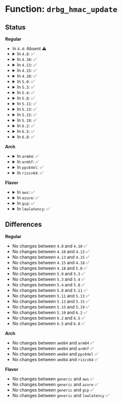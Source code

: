 # Function: <code>drbg_hmac_update</code>

## Status
<b>Regular</b>
<ul>
<li>
In <code>4.4</code>: Absent ⚠️
</li>
<li>
<details>
<summary>In <code>4.8</code>: ✅</summary>

```c
int drbg_hmac_update(struct drbg_state *drbg, struct list_head *seed, int reseed);
```

**Collision:** Unique Static

**Inline:** No

**Transformation:** False

**Instances:**

```
In crypto/drbg.c (ffffffff813ecb20)
Location: crypto/drbg.c:603
Inline: False
Direct callers:
  - crypto/drbg.c:drbg_hmac_generate
  - crypto/drbg.c:drbg_hmac_generate
  - crypto/drbg.c:drbg_hmac_generate
```
**Symbols:**

```
ffffffff813ecb20-ffffffff813ecdc4: drbg_hmac_update (STB_LOCAL)
```
</details>
</li>
<li>
<details>
<summary>In <code>4.10</code>: ✅</summary>

```c
int drbg_hmac_update(struct drbg_state *drbg, struct list_head *seed, int reseed);
```

**Collision:** Unique Static

**Inline:** No

**Transformation:** False

**Instances:**

```
In crypto/drbg.c (ffffffff81406360)
Location: crypto/drbg.c:604
Inline: False
Direct callers:
  - crypto/drbg.c:drbg_hmac_generate
  - crypto/drbg.c:drbg_hmac_generate
  - crypto/drbg.c:drbg_hmac_generate
```
**Symbols:**

```
ffffffff81406360-ffffffff81406604: drbg_hmac_update (STB_LOCAL)
```
</details>
</li>
<li>
<details>
<summary>In <code>4.13</code>: ✅</summary>

```c
int drbg_hmac_update(struct drbg_state *drbg, struct list_head *seed, int reseed);
```

**Collision:** Unique Static

**Inline:** No

**Transformation:** False

**Instances:**

```
In crypto/drbg.c (ffffffff81413b50)
Location: crypto/drbg.c:604
Inline: False
Direct callers:
  - crypto/drbg.c:drbg_hmac_generate
  - crypto/drbg.c:drbg_hmac_generate
  - crypto/drbg.c:drbg_hmac_generate
```
**Symbols:**

```
ffffffff81413b50-ffffffff81413dc0: drbg_hmac_update (STB_LOCAL)
```
</details>
</li>
<li>
<details>
<summary>In <code>4.15</code>: ✅</summary>

```c
int drbg_hmac_update(struct drbg_state *drbg, struct list_head *seed, int reseed);
```

**Collision:** Unique Static

**Inline:** No

**Transformation:** False

**Instances:**

```
In crypto/drbg.c (ffffffff8143e300)
Location: crypto/drbg.c:604
Inline: False
Direct callers:
  - crypto/drbg.c:drbg_hmac_generate
  - crypto/drbg.c:drbg_hmac_generate
  - crypto/drbg.c:drbg_hmac_generate
```
**Symbols:**

```
ffffffff8143e300-ffffffff8143e570: drbg_hmac_update (STB_LOCAL)
```
</details>
</li>
<li>
<details>
<summary>In <code>4.18</code>: ✅</summary>

```c
int drbg_hmac_update(struct drbg_state *drbg, struct list_head *seed, int reseed);
```

**Collision:** Unique Static

**Inline:** No

**Transformation:** False

**Instances:**

```
In crypto/drbg.c (ffffffff81471150)
Location: crypto/drbg.c:604
Inline: False
Direct callers:
  - crypto/drbg.c:drbg_hmac_generate
  - crypto/drbg.c:drbg_hmac_generate
  - crypto/drbg.c:drbg_hmac_generate
```
**Symbols:**

```
ffffffff81471150-ffffffff814713c9: drbg_hmac_update (STB_LOCAL)
```
</details>
</li>
<li>
<details>
<summary>In <code>5.0</code>: ✅</summary>

```c
int drbg_hmac_update(struct drbg_state *drbg, struct list_head *seed, int reseed);
```

**Collision:** Unique Static

**Inline:** No

**Transformation:** False

**Instances:**

```
In crypto/drbg.c (ffffffff8148e2e0)
Location: crypto/drbg.c:602
Inline: False
Direct callers:
  - crypto/drbg.c:drbg_hmac_generate
  - crypto/drbg.c:drbg_hmac_generate
  - crypto/drbg.c:drbg_hmac_generate
```
**Symbols:**

```
ffffffff8148e2e0-ffffffff8148e559: drbg_hmac_update (STB_LOCAL)
```
</details>
</li>
<li>
<details>
<summary>In <code>5.3</code>: ✅</summary>

```c
int drbg_hmac_update(struct drbg_state *drbg, struct list_head *seed, int reseed);
```

**Collision:** Unique Static

**Inline:** No

**Transformation:** False

**Instances:**

```
In crypto/drbg.c (ffffffff814bbc50)
Location: crypto/drbg.c:653
Inline: False
Direct callers:
  - crypto/drbg.c:drbg_hmac_generate
  - crypto/drbg.c:drbg_hmac_generate
  - crypto/drbg.c:drbg_hmac_generate
```
**Symbols:**

```
ffffffff814bbc50-ffffffff814bbec4: drbg_hmac_update (STB_LOCAL)
```
</details>
</li>
<li>
<details>
<summary>In <code>5.4</code>: ✅</summary>

```c
int drbg_hmac_update(struct drbg_state *drbg, struct list_head *seed, int reseed);
```

**Collision:** Unique Static

**Inline:** No

**Transformation:** False

**Instances:**

```
In crypto/drbg.c (ffffffff814d48e0)
Location: crypto/drbg.c:653
Inline: False
Direct callers:
  - crypto/drbg.c:drbg_hmac_generate
  - crypto/drbg.c:drbg_hmac_generate
  - crypto/drbg.c:drbg_hmac_generate
```
**Symbols:**

```
ffffffff814d48e0-ffffffff814d4b54: drbg_hmac_update (STB_LOCAL)
```
</details>
</li>
<li>
<details>
<summary>In <code>5.8</code>: ✅</summary>

```c
int drbg_hmac_update(struct drbg_state *drbg, struct list_head *seed, int reseed);
```

**Collision:** Unique Static

**Inline:** No

**Transformation:** False

**Instances:**

```
In crypto/drbg.c (ffffffff81534b20)
Location: crypto/drbg.c:653
Inline: False
Direct callers:
  - crypto/drbg.c:drbg_hmac_generate
  - crypto/drbg.c:drbg_hmac_generate
  - crypto/drbg.c:drbg_hmac_generate
```
**Symbols:**

```
ffffffff81534b20-ffffffff81534e00: drbg_hmac_update (STB_LOCAL)
```
</details>
</li>
<li>
<details>
<summary>In <code>5.11</code>: ✅</summary>

```c
int drbg_hmac_update(struct drbg_state *drbg, struct list_head *seed, int reseed);
```

**Collision:** Unique Static

**Inline:** No

**Transformation:** False

**Instances:**

```
In crypto/drbg.c (ffffffff81551a90)
Location: crypto/drbg.c:653
Inline: False
Direct callers:
  - crypto/drbg.c:drbg_hmac_generate
  - crypto/drbg.c:drbg_hmac_generate
  - crypto/drbg.c:drbg_hmac_generate
```
**Symbols:**

```
ffffffff81551a90-ffffffff81551d70: drbg_hmac_update (STB_LOCAL)
```
</details>
</li>
<li>
<details>
<summary>In <code>5.13</code>: ✅</summary>

```c
int drbg_hmac_update(struct drbg_state *drbg, struct list_head *seed, int reseed);
```

**Collision:** Unique Static

**Inline:** No

**Transformation:** False

**Instances:**

```
In crypto/drbg.c (ffffffff8155a220)
Location: crypto/drbg.c:654
Inline: False
Direct callers:
  - crypto/drbg.c:drbg_hmac_generate
  - crypto/drbg.c:drbg_hmac_generate
  - crypto/drbg.c:drbg_hmac_generate
```
**Symbols:**

```
ffffffff8155a220-ffffffff8155a4ff: drbg_hmac_update (STB_LOCAL)
```
</details>
</li>
<li>
<details>
<summary>In <code>5.15</code>: ✅</summary>

```c
int drbg_hmac_update(struct drbg_state *drbg, struct list_head *seed, int reseed);
```

**Collision:** Unique Static

**Inline:** No

**Transformation:** False

**Instances:**

```
In crypto/drbg.c (ffffffff815bb520)
Location: crypto/drbg.c:654
Inline: False
Direct callers:
  - crypto/drbg.c:drbg_hmac_generate
  - crypto/drbg.c:drbg_hmac_generate
  - crypto/drbg.c:drbg_hmac_generate
```
**Symbols:**

```
ffffffff815bb520-ffffffff815bb7ff: drbg_hmac_update (STB_LOCAL)
```
</details>
</li>
<li>
<details>
<summary>In <code>5.19</code>: ✅</summary>

```c
int drbg_hmac_update(struct drbg_state *drbg, struct list_head *seed, int reseed);
```

**Collision:** Unique Static

**Inline:** No

**Transformation:** False

**Instances:**

```
In crypto/drbg.c (ffffffff81664de0)
Location: crypto/drbg.c:655
Inline: False
Direct callers:
  - crypto/drbg.c:drbg_hmac_generate
  - crypto/drbg.c:drbg_hmac_generate
  - crypto/drbg.c:drbg_hmac_generate
```
**Symbols:**

```
ffffffff81664de0-ffffffff81665195: drbg_hmac_update (STB_LOCAL)
```
</details>
</li>
<li>
<details>
<summary>In <code>6.2</code>: ✅</summary>

```c
int drbg_hmac_update(struct drbg_state *drbg, struct list_head *seed, int reseed);
```

**Collision:** Unique Static

**Inline:** No

**Transformation:** False

**Instances:**

```
In crypto/drbg.c (ffffffff8171f180)
Location: crypto/drbg.c:655
Inline: False
Direct callers:
  - crypto/drbg.c:drbg_hmac_generate
  - crypto/drbg.c:drbg_hmac_generate
  - crypto/drbg.c:drbg_hmac_generate
```
**Symbols:**

```
ffffffff8171f180-ffffffff8171f533: drbg_hmac_update (STB_LOCAL)
```
</details>
</li>
<li>
<details>
<summary>In <code>6.5</code>: ✅</summary>

```c
int drbg_hmac_update(struct drbg_state *drbg, struct list_head *seed, int reseed);
```

**Collision:** Unique Static

**Inline:** No

**Transformation:** False

**Instances:**

```
In crypto/drbg.c (ffffffff8175aa90)
Location: crypto/drbg.c:655
Inline: False
Direct callers:
  - crypto/drbg.c:drbg_hmac_generate
  - crypto/drbg.c:drbg_hmac_generate
  - crypto/drbg.c:drbg_hmac_generate
```
**Symbols:**

```
ffffffff8175aa90-ffffffff8175ae45: drbg_hmac_update (STB_LOCAL)
```
</details>
</li>
<li>
<details>
<summary>In <code>6.8</code>: ✅</summary>

```c
int drbg_hmac_update(struct drbg_state *drbg, struct list_head *seed, int reseed);
```

**Collision:** Unique Static

**Inline:** No

**Transformation:** False

**Instances:**

```
In crypto/drbg.c (ffffffff8179c990)
Location: crypto/drbg.c:641
Inline: False
Direct callers:
  - crypto/drbg.c:drbg_hmac_generate
  - crypto/drbg.c:drbg_hmac_generate
  - crypto/drbg.c:drbg_hmac_generate
```
**Symbols:**

```
ffffffff8179c990-ffffffff8179cd45: drbg_hmac_update (STB_LOCAL)
```
</details>
</li>
</ul>
<b>Arch</b>
<ul>
<li>
<details>
<summary>In <code>arm64</code>: ✅</summary>

```c
int drbg_hmac_update(struct drbg_state *drbg, struct list_head *seed, int reseed);
```

**Collision:** Unique Static

**Inline:** No

**Transformation:** False

**Instances:**

```
In crypto/drbg.c (ffff8000105d0c90)
Location: crypto/drbg.c:653
Inline: False
Direct callers:
  - crypto/drbg.c:drbg_hmac_generate
  - crypto/drbg.c:drbg_hmac_generate
  - crypto/drbg.c:drbg_hmac_generate
```
**Symbols:**

```
ffff8000105d0c90-ffff8000105d0e50: drbg_hmac_update (STB_LOCAL)
```
</details>
</li>
<li>
<details>
<summary>In <code>armhf</code>: ✅</summary>

```c
int drbg_hmac_update(struct drbg_state *drbg, struct list_head *seed, int reseed);
```

**Collision:** Unique Static

**Inline:** No

**Transformation:** False

**Instances:**

```
In crypto/drbg.c (c077e6f8)
Location: crypto/drbg.c:653
Inline: False
Direct callers:
  - crypto/drbg.c:drbg_hmac_generate
  - crypto/drbg.c:drbg_hmac_generate
  - crypto/drbg.c:drbg_hmac_generate
```
**Symbols:**

```
c077e6f8-c077e8e8: drbg_hmac_update (STB_LOCAL)
```
</details>
</li>
<li>
<details>
<summary>In <code>ppc64el</code>: ✅</summary>

```c
int drbg_hmac_update(struct drbg_state *drbg, struct list_head *seed, int reseed);
```

**Collision:** Unique Static

**Inline:** No

**Transformation:** False

**Instances:**

```
In crypto/drbg.c (c00000000075d640)
Location: crypto/drbg.c:653
Inline: False
Direct callers:
  - crypto/drbg.c:drbg_hmac_generate
  - crypto/drbg.c:drbg_hmac_generate
  - crypto/drbg.c:drbg_hmac_generate
```
**Symbols:**

```
c00000000075d640-c00000000075d8b0: drbg_hmac_update (STB_LOCAL)
```
</details>
</li>
<li>
<details>
<summary>In <code>riscv64</code>: ✅</summary>

```c
int drbg_hmac_update(struct drbg_state *drbg, struct list_head *seed, int reseed);
```

**Collision:** Unique Static

**Inline:** No

**Transformation:** False

**Instances:**

```
In crypto/drbg.c (ffffffe000415902)
Location: crypto/drbg.c:653
Inline: False
Direct callers:
  - crypto/drbg.c:drbg_hmac_generate
  - crypto/drbg.c:drbg_hmac_generate
  - crypto/drbg.c:drbg_hmac_generate
```
**Symbols:**

```
ffffffe000415902-ffffffe000415a90: drbg_hmac_update (STB_LOCAL)
```
</details>
</li>
</ul>
<b>Flavor</b>
<ul>
<li>
<details>
<summary>In <code>aws</code>: ✅</summary>

```c
int drbg_hmac_update(struct drbg_state *drbg, struct list_head *seed, int reseed);
```

**Collision:** Unique Static

**Inline:** No

**Transformation:** False

**Instances:**

```
In crypto/drbg.c (ffffffff814ccec0)
Location: crypto/drbg.c:653
Inline: False
Direct callers:
  - crypto/drbg.c:drbg_hmac_generate
  - crypto/drbg.c:drbg_hmac_generate
  - crypto/drbg.c:drbg_hmac_generate
```
**Symbols:**

```
ffffffff814ccec0-ffffffff814cd134: drbg_hmac_update (STB_LOCAL)
```
</details>
</li>
<li>
<details>
<summary>In <code>azure</code>: ✅</summary>

```c
int drbg_hmac_update(struct drbg_state *drbg, struct list_head *seed, int reseed);
```

**Collision:** Unique Static

**Inline:** No

**Transformation:** False

**Instances:**

```
In crypto/drbg.c (ffffffff814bd8e0)
Location: crypto/drbg.c:653
Inline: False
Direct callers:
  - crypto/drbg.c:drbg_hmac_generate
  - crypto/drbg.c:drbg_hmac_generate
  - crypto/drbg.c:drbg_hmac_generate
```
**Symbols:**

```
ffffffff814bd8e0-ffffffff814bdb54: drbg_hmac_update (STB_LOCAL)
```
</details>
</li>
<li>
<details>
<summary>In <code>gcp</code>: ✅</summary>

```c
int drbg_hmac_update(struct drbg_state *drbg, struct list_head *seed, int reseed);
```

**Collision:** Unique Static

**Inline:** No

**Transformation:** False

**Instances:**

```
In crypto/drbg.c (ffffffff814c8f50)
Location: crypto/drbg.c:653
Inline: False
Direct callers:
  - crypto/drbg.c:drbg_hmac_generate
  - crypto/drbg.c:drbg_hmac_generate
  - crypto/drbg.c:drbg_hmac_generate
```
**Symbols:**

```
ffffffff814c8f50-ffffffff814c91c4: drbg_hmac_update (STB_LOCAL)
```
</details>
</li>
<li>
<details>
<summary>In <code>lowlatency</code>: ✅</summary>

```c
int drbg_hmac_update(struct drbg_state *drbg, struct list_head *seed, int reseed);
```

**Collision:** Unique Static

**Inline:** No

**Transformation:** False

**Instances:**

```
In crypto/drbg.c (ffffffff814e1a20)
Location: crypto/drbg.c:653
Inline: False
Direct callers:
  - crypto/drbg.c:drbg_hmac_generate
  - crypto/drbg.c:drbg_hmac_generate
  - crypto/drbg.c:drbg_hmac_generate
```
**Symbols:**

```
ffffffff814e1a20-ffffffff814e1c94: drbg_hmac_update (STB_LOCAL)
```
</details>
</li>
</ul>

## Differences
<b>Regular</b>
<ul>
<li>
No changes between <code>4.8</code> and <code>4.10</code> ✅
</li>
<li>
No changes between <code>4.10</code> and <code>4.13</code> ✅
</li>
<li>
No changes between <code>4.13</code> and <code>4.15</code> ✅
</li>
<li>
No changes between <code>4.15</code> and <code>4.18</code> ✅
</li>
<li>
No changes between <code>4.18</code> and <code>5.0</code> ✅
</li>
<li>
No changes between <code>5.0</code> and <code>5.3</code> ✅
</li>
<li>
No changes between <code>5.3</code> and <code>5.4</code> ✅
</li>
<li>
No changes between <code>5.4</code> and <code>5.8</code> ✅
</li>
<li>
No changes between <code>5.8</code> and <code>5.11</code> ✅
</li>
<li>
No changes between <code>5.11</code> and <code>5.13</code> ✅
</li>
<li>
No changes between <code>5.13</code> and <code>5.15</code> ✅
</li>
<li>
No changes between <code>5.15</code> and <code>5.19</code> ✅
</li>
<li>
No changes between <code>5.19</code> and <code>6.2</code> ✅
</li>
<li>
No changes between <code>6.2</code> and <code>6.5</code> ✅
</li>
<li>
No changes between <code>6.5</code> and <code>6.8</code> ✅
</li>
</ul>
<b>Arch</b>
<ul>
<li>
No changes between <code>amd64</code> and <code>arm64</code> ✅
</li>
<li>
No changes between <code>amd64</code> and <code>armhf</code> ✅
</li>
<li>
No changes between <code>amd64</code> and <code>ppc64el</code> ✅
</li>
<li>
No changes between <code>amd64</code> and <code>riscv64</code> ✅
</li>
</ul>
<b>Flavor</b>
<ul>
<li>
No changes between <code>generic</code> and <code>aws</code> ✅
</li>
<li>
No changes between <code>generic</code> and <code>azure</code> ✅
</li>
<li>
No changes between <code>generic</code> and <code>gcp</code> ✅
</li>
<li>
No changes between <code>generic</code> and <code>lowlatency</code> ✅
</li>
</ul>
